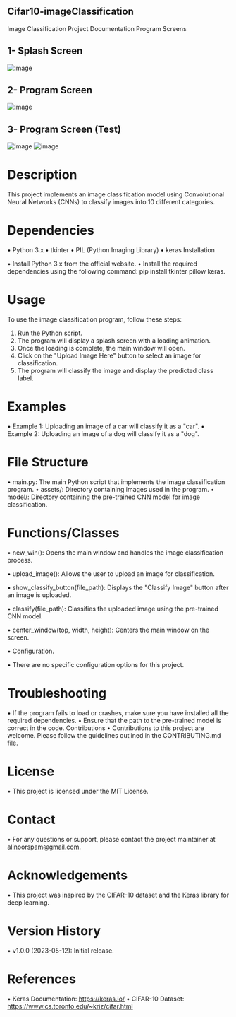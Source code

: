 ## Cifar10-imageClassification

Image Classification Project Documentation
Program Screens



## 1- Splash Screen
  ![image](https://github.com/alin00r/Cifar10-imageClassification/assets/74410154/a95f02a9-8ecf-4104-9cc7-ad25962ceec5)
## 2- Program Screen
![image](https://github.com/alin00r/Cifar10-imageClassification/assets/74410154/b6381958-d43c-454e-b32f-b106f3d47813)
## 3- Program Screen (Test)
![image](https://github.com/alin00r/Cifar10-imageClassification/assets/74410154/08c1a501-a21e-41b0-b9b9-c1f56c38d274)
![image](https://github.com/alin00r/Cifar10-imageClassification/assets/74410154/8eb0c123-5899-4297-abd7-1b6fd48461a2)
# Description

This project implements an image classification model using Convolutional Neural Networks (CNNs) to classify images into 10 different categories.

# Dependencies
•	Python 3.x
•	tkinter
•	PIL (Python Imaging Library)
•	keras
Installation	

•	Install Python 3.x from the official website.
•	Install the required dependencies using the following command: pip install tkinter pillow keras.

# Usage

To use the image classification program, follow these steps:

1.	Run the Python script.
2.	The program will display a splash screen with a loading animation.
3.	Once the loading is complete, the main window will open.
4.	Click on the "Upload Image Here" button to select an image for classification.
5.	The program will classify the image and display the predicted class label.

# Examples

•	Example 1: Uploading an image of a car will classify it as a "car".
•	Example 2: Uploading an image of a dog will classify it as a "dog".
# File Structure

•	main.py: The main Python script that implements the image classification program.
•	assets/: Directory containing images used in the program.
•	model/: Directory containing the pre-trained CNN model for image classification.

# Functions/Classes
•	new_win(): Opens the main window and handles the image classification process.

•	upload_image(): Allows the user to upload an image for classification.

•	show_classify_button(file_path): Displays the "Classify Image" button after an image is uploaded.

•	classify(file_path): Classifies the uploaded image using the pre-trained CNN model.

•	center_window(top, width, height): Centers the main window on the screen.

•	Configuration.

•	There are no specific configuration options for this project.

# Troubleshooting
•	If the program fails to load or crashes, make sure you have installed all the required dependencies.
•	Ensure that the path to the pre-trained model is correct in the code.
Contributions
•	Contributions to this project are welcome. Please follow the guidelines outlined in the CONTRIBUTING.md file.

# License
•	This project is licensed under the MIT License.

# Contact
•	For any questions or support, please contact the project maintainer at alinoorspam@gmail.com.

# Acknowledgements
•	This project was inspired by the CIFAR-10 dataset and the Keras library for deep learning.

# Version History
•	v1.0.0 (2023-05-12): Initial release.
# References
•	Keras Documentation: https://keras.io/
•	CIFAR-10 Dataset: https://www.cs.toronto.edu/~kriz/cifar.html
